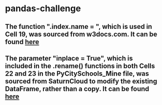 # pandas-challenge
## The function ".index.name = ", which is used in Cell 19, was sourced from w3docs.com. It can be found [here](https://www.w3docs.com/snippets/python/pandas-index-column-title-or-name.html)
## The parameter "inplace = True", which is included in the .rename() functions in both Cells 22 and 23 in the PyCitySchools_Mine file, was sourced from SaturnCloud to modify the existing DataFrame, rather than a copy. It can be found [here](https://saturncloud.io/blog/renaming-the-column-names-of-pandas-dataframe-is-not-working-as-expected-python/#:~:text=The%20most%20common%20reason%20why,using%20the%20rename()%20method.)
